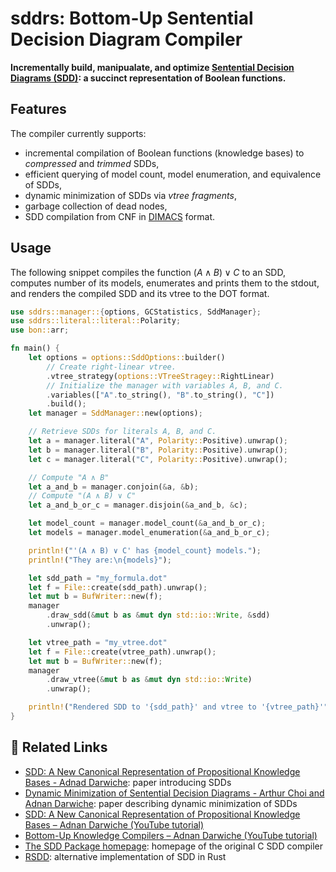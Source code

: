 # sddrs: Bottom-Up Sentential Decision Diagram Compiler

**Incrementally build, manipualate, and optimize
[Sentential Decision Diagrams (SDD)](https://en.wikipedia.org/wiki/Sentential_decision_diagram):
a succinct representation of Boolean functions.**

## Features

The compiler currently supports:

* incremental compilation of Boolean functions (knowledge bases) to *compressed* and *trimmed* SDDs,
* efficient querying of model count, model enumeration, and equivalence of SDDs,
* dynamic minimization of SDDs via *vtree fragments*,
* garbage collection of dead nodes,
* SDD compilation from CNF in
  [DIMACS](https://www21.in.tum.de/~lammich/2015_SS_Seminar_SAT/resources/dimacs-cnf.pdf) format.

## Usage

The following snippet compiles the function $(A \land B) \lor C$ to an SDD,
computes number of its models, enumerates and prints them to the stdout,
and renders the compiled SDD and its vtree to the DOT format.

```rust
use sddrs::manager::{options, GCStatistics, SddManager};
use sddrs::literal::literal::Polarity;
use bon::arr;

fn main() {
    let options = options::SddOptions::builder()
        // Create right-linear vtree.
        .vtree_strategy(options::VTreeStragey::RightLinear)
        // Initialize the manager with variables A, B, and C.
        .variables(["A".to_string(), "B".to_string(), "C"])
        .build();
    let manager = SddManager::new(options);

    // Retrieve SDDs for literals A, B, and C.
    let a = manager.literal("A", Polarity::Positive).unwrap();
    let b = manager.literal("B", Polarity::Positive).unwrap();
    let c = manager.literal("C", Polarity::Positive).unwrap();

    // Compute "A ∧ B"
    let a_and_b = manager.conjoin(&a, &b);
    // Compute "(A ∧ B) ∨ C"
    let a_and_b_or_c = manager.disjoin(&a_and_b, &c);

    let model_count = manager.model_count(&a_and_b_or_c);
    let models = manager.model_enumeration(&a_and_b_or_c);

    println!("'(A ∧ B) ∨ C' has {model_count} models.");
    println!("They are:\n{models}");

    let sdd_path = "my_formula.dot"
    let f = File::create(sdd_path).unwrap();
    let mut b = BufWriter::new(f);
    manager
        .draw_sdd(&mut b as &mut dyn std::io::Write, &sdd)
        .unwrap();

    let vtree_path = "my_vtree.dot"
    let f = File::create(vtree_path).unwrap();
    let mut b = BufWriter::new(f);
    manager
        .draw_vtree(&mut b as &mut dyn std::io::Write)
        .unwrap();

    println!("Rendered SDD to '{sdd_path}' and vtree to '{vtree_path}'");
}
```

## :page_with_curl: Related Links

* [SDD: A New Canonical Representation of Propositional Knowledge Bases - Adnad Darwiche](http://reasoning.cs.ucla.edu/fetch.php?id=121&type=pdf):
  paper introducing SDDs
* [Dynamic Minimization of Sentential Decision Diagrams - Arthur Choi and Adnan Darwiche](http://reasoning.cs.ucla.edu/fetch.php?id=128&type=pdf):
  paper describing dynamic minimization of SDDs
* [SDD: A New Canonical Representation of Propositional Knowledge Bases – Adnan Darwiche (YouTube tutorial)](https://www.youtube.com/watch?v=_5Estmve91o)
* [Bottom-Up Knowledge Compilers – Adnan Darwiche (YouTube tutorial)](https://www.youtube.com/watch?v=8yZapazT9Ls)
* [The SDD Package homepage](http://reasoning.cs.ucla.edu/sdd/): homepage of the original C SDD compiler
* [RSDD](https://github.com/neuppl/rsdd): alternative implementation of SDD in Rust
